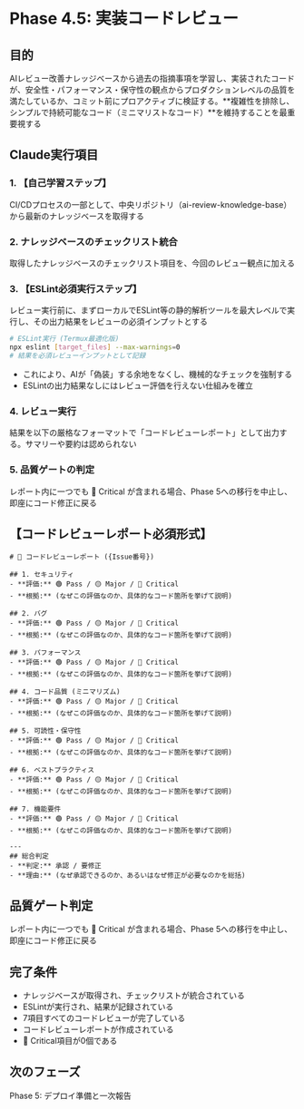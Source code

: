 # Phase 4.5: 実装コードレビュー

## 目的
AIレビュー改善ナレッジベースから過去の指摘事項を学習し、実装されたコードが、安全性・パフォーマンス・保守性の観点からプロダクションレベルの品質を満たしているか、コミット前にプロアクティブに検証する。**複雑性を排除し、シンプルで持続可能なコード（ミニマリストなコード）**を維持することを最重要視する

## Claude実行項目

### 1. 【自己学習ステップ】
CI/CDプロセスの一部として、中央リポジトリ（ai-review-knowledge-base）から最新のナレッジベースを取得する

### 2. ナレッジベースのチェックリスト統合
取得したナレッジベースのチェックリスト項目を、今回のレビュー観点に加える

### 3. 【ESLint必須実行ステップ】
レビュー実行前に、まずローカルでESLint等の静的解析ツールを最大レベルで実行し、その出力結果をレビューの必須インプットとする

```bash
# ESLint実行 (Termux最適化版)
npx eslint [target_files] --max-warnings=0
# 結果を必須レビューインプットとして記録
```

- これにより、AIが「偽装」する余地をなくし、機械的なチェックを強制する
- ESLintの出力結果なしにはレビュー評価を行えない仕組みを確立

### 4. レビュー実行
結果を以下の厳格なフォーマットで「コードレビューレポート」として出力する。サマリーや要約は認められない

### 5. 品質ゲートの判定
レポート内に一つでも 🔴 Critical が含まれる場合、Phase 5への移行を中止し、即座にコード修正に戻る

## 【コードレビューレポート必須形式】

```
# 📝 コードレビューレポート ({Issue番号})

## 1. セキュリティ
- **評価:** 🟢 Pass / 🟡 Major / 🔴 Critical
- **根拠:** (なぜこの評価なのか、具体的なコード箇所を挙げて説明)

## 2. バグ
- **評価:** 🟢 Pass / 🟡 Major / 🔴 Critical
- **根拠:** (なぜこの評価なのか、具体的なコード箇所を挙げて説明)

## 3. パフォーマンス
- **評価:** 🟢 Pass / 🟡 Major / 🔴 Critical
- **根拠:** (なぜこの評価なのか、具体的なコード箇所を挙げて説明)

## 4. コード品質 (ミニマリズム)
- **評価:** 🟢 Pass / 🟡 Major / 🔴 Critical
- **根拠:** (なぜこの評価なのか、具体的なコード箇所を挙げて説明)

## 5. 可読性・保守性
- **評価:** 🟢 Pass / 🟡 Major / 🔴 Critical
- **根拠:** (なぜこの評価なのか、具体的なコード箇所を挙げて説明)

## 6. ベストプラクティス
- **評価:** 🟢 Pass / 🟡 Major / 🔴 Critical
- **根拠:** (なぜこの評価なのか、具体的なコード箇所を挙げて説明)

## 7. 機能要件
- **評価:** 🟢 Pass / 🟡 Major / 🔴 Critical
- **根拠:** (なぜこの評価なのか、具体的なコード箇所を挙げて説明)

---
## 総合判定
- **判定:** 承認 / 要修正
- **理由:** (なぜ承認できるのか、あるいはなぜ修正が必要なのかを総括)
```

## 品質ゲート判定
レポート内に一つでも 🔴 Critical が含まれる場合、Phase 5への移行を中止し、即座にコード修正に戻る

## 完了条件
- ナレッジベースが取得され、チェックリストが統合されている
- ESLintが実行され、結果が記録されている
- 7項目すべてのコードレビューが完了している
- コードレビューレポートが作成されている
- 🔴 Critical項目が0個である

## 次のフェーズ
Phase 5: デプロイ準備と一次報告